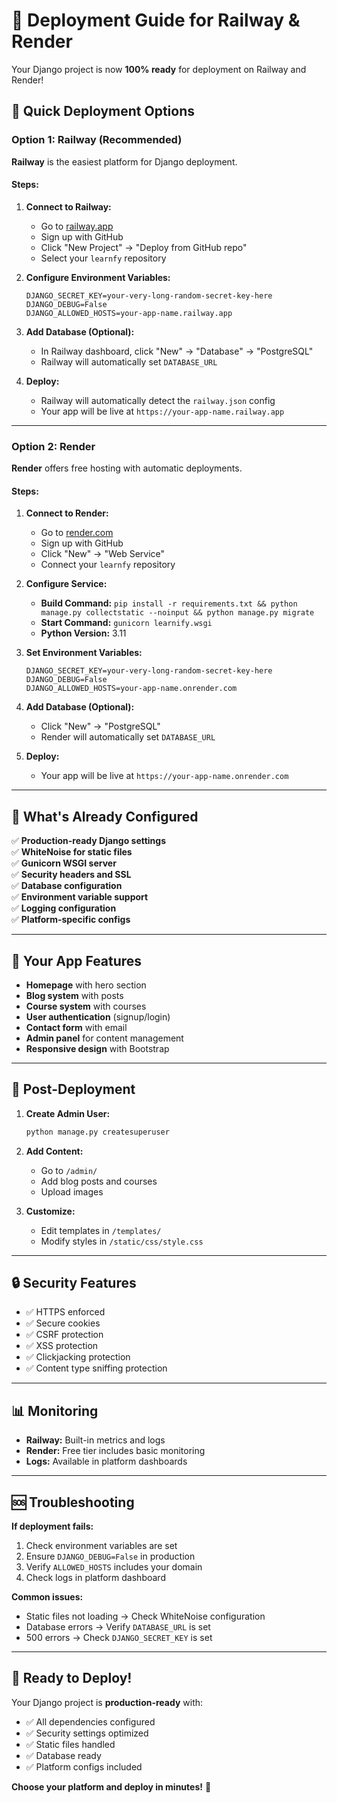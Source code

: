 # 🚀 Deployment Guide for Railway & Render

Your Django project is now **100% ready** for deployment on Railway and Render!

## 🎯 Quick Deployment Options

### Option 1: Railway (Recommended)
**Railway** is the easiest platform for Django deployment.

#### Steps:
1. **Connect to Railway:**
   - Go to [railway.app](https://railway.app)
   - Sign up with GitHub
   - Click "New Project" → "Deploy from GitHub repo"
   - Select your `learnfy` repository

2. **Configure Environment Variables:**
   ```
   DJANGO_SECRET_KEY=your-very-long-random-secret-key-here
   DJANGO_DEBUG=False
   DJANGO_ALLOWED_HOSTS=your-app-name.railway.app
   ```

3. **Add Database (Optional):**
   - In Railway dashboard, click "New" → "Database" → "PostgreSQL"
   - Railway will automatically set `DATABASE_URL`

4. **Deploy:**
   - Railway will automatically detect the `railway.json` config
   - Your app will be live at `https://your-app-name.railway.app`

---

### Option 2: Render
**Render** offers free hosting with automatic deployments.

#### Steps:
1. **Connect to Render:**
   - Go to [render.com](https://render.com)
   - Sign up with GitHub
   - Click "New" → "Web Service"
   - Connect your `learnfy` repository

2. **Configure Service:**
   - **Build Command:** `pip install -r requirements.txt && python manage.py collectstatic --noinput && python manage.py migrate`
   - **Start Command:** `gunicorn learnify.wsgi`
   - **Python Version:** 3.11

3. **Set Environment Variables:**
   ```
   DJANGO_SECRET_KEY=your-very-long-random-secret-key-here
   DJANGO_DEBUG=False
   DJANGO_ALLOWED_HOSTS=your-app-name.onrender.com
   ```

4. **Add Database (Optional):**
   - Click "New" → "PostgreSQL"
   - Render will automatically set `DATABASE_URL`

5. **Deploy:**
   - Your app will be live at `https://your-app-name.onrender.com`

---

## 🔧 What's Already Configured

✅ **Production-ready Django settings**  
✅ **WhiteNoise for static files**  
✅ **Gunicorn WSGI server**  
✅ **Security headers and SSL**  
✅ **Database configuration**  
✅ **Environment variable support**  
✅ **Logging configuration**  
✅ **Platform-specific configs**  

---

## 🎉 Your App Features

- **Homepage** with hero section
- **Blog system** with posts
- **Course system** with courses
- **User authentication** (signup/login)
- **Contact form** with email
- **Admin panel** for content management
- **Responsive design** with Bootstrap

---

## 🚀 Post-Deployment

1. **Create Admin User:**
   ```bash
   python manage.py createsuperuser
   ```

2. **Add Content:**
   - Go to `/admin/`
   - Add blog posts and courses
   - Upload images

3. **Customize:**
   - Edit templates in `/templates/`
   - Modify styles in `/static/css/style.css`

---

## 🔒 Security Features

- ✅ HTTPS enforced
- ✅ Secure cookies
- ✅ CSRF protection
- ✅ XSS protection
- ✅ Clickjacking protection
- ✅ Content type sniffing protection

---

## 📊 Monitoring

- **Railway:** Built-in metrics and logs
- **Render:** Free tier includes basic monitoring
- **Logs:** Available in platform dashboards

---

## 🆘 Troubleshooting

**If deployment fails:**
1. Check environment variables are set
2. Ensure `DJANGO_DEBUG=False` in production
3. Verify `ALLOWED_HOSTS` includes your domain
4. Check logs in platform dashboard

**Common issues:**
- Static files not loading → Check WhiteNoise configuration
- Database errors → Verify `DATABASE_URL` is set
- 500 errors → Check `DJANGO_SECRET_KEY` is set

---

## 🎯 Ready to Deploy!

Your Django project is **production-ready** with:
- ✅ All dependencies configured
- ✅ Security settings optimized
- ✅ Static files handled
- ✅ Database ready
- ✅ Platform configs included

**Choose your platform and deploy in minutes!** 🚀
